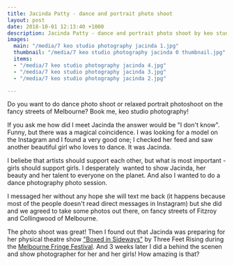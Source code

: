 ```yaml
---
title: Jacinda Patty - dance and portrait photo shoot
layout: post
date: 2018-10-01 12:13:40 +1000
description: Jacinda Patty - dance and portrait photo shoot by keo studio photography
images:
  main: "/media/7 keo studio photography jacinda 1.jpg"
  thumbnail: "/media/7 keo studio photography jacinda 0 thumbnail.jpg"
  items:
  - "/media/7 keo studio photography jacinda 4.jpg"
  - "/media/7 keo studio photography jacinda 3.jpg"
  - "/media/7 keo studio photography jacinda 2.jpg"

---
```

Do you want to do dance photo shoot or relaxed portrait photoshoot on the fancy streets of Melbourne? Book me, keo studio photography!

If you ask me how did I meet Jacinda the answer would be "I don't know". Funny, but there was a magical coincidence. I was looking for a model on the Instagram and I found a very good one; I checked her feed and saw another beautiful girl who loves to dance. It was Jacinda.

I beliebe that artists should support each other, but what is most important - girls should support girls. I desperately   wanted to show Jacinda, her beauty and her talent to everyone on the planet. And also I wanted to do a dance photography photo session.

I messaged her without any hope she will text me back (it happens because most of the people doesn't read direct messages in Instagram) but she did and we agreed to take some photos out there, on fancy streets of Fitzroy and Collingwood of Melbourne.

The photo shoot was great! Then I found out that Jacinda was preparing for her physical theatre show ["Boxed in Sideways"](https://melbournefringe.com.au/event/boxed-in-sideways/) by Three Feet Rising during the [Melbourne Fringe Festival](https://melbournefringe.com.au/). And 3 weeks later I did a behind the scenen and show photographer for her and her girls! How amazing is that?